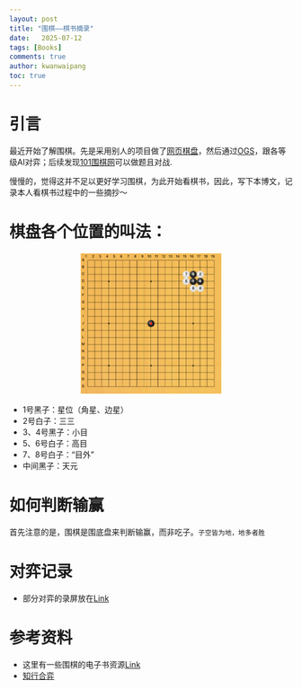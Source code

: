```yaml
---
layout: post
title: "围棋——棋书摘录"
date:   2025-07-12
tags: [Books]
comments: true
author: kwanwaipang
toc: true
---
```



<!-- * 目录
{:toc} -->


<!-- !!!!!!!!!!!!!!!!!!!!!!!!!!!!!!!!!!!!!!!!!!!!!!!!!!!!!!!!!!!!!!!!!!!!!!!!!!!!!!!!!!!!!!!!!!!!!!!!!!!!!!!!!!!!!!!!!!!!!!!!!!! -->
# 引言

最近开始了解围棋。先是采用别人的项目做了[网页棋盘](https://kwanwaipang.github.io/Chess/Go/)，然后通过[OGS](https://online-go.com/)，跟各等级AI对弈；后续发现[101围棋网](https://www.101weiqi.com/)可以做题且对战.

慢慢的，觉得这并不足以更好学习围棋，为此开始看棋书，因此，写下本博文，记录本人看棋书过程中的一些摘抄～


# 棋盘各个位置的叫法：

<div align="center">
  <img src="../images/WX20250712-200531@2x.png" width="50%" />
<figcaption>  
</figcaption>
</div>

* 1号黑子：星位（角星、边星）
* 2号白子：三三
* 3、4号黑子：小目
* 5、6号白子：高目
* 7、8号白子：“目外”
* 中间黑子：天元
 

# 如何判断输赢
首先注意的是，围棋是围底盘来判断输赢，而非吃子。`子空皆为地，地多者胜`


# 对弈记录
* 部分对弈的录屏放在[Link](https://www.youtube.com/playlist?list=PLfTJm1vL5ELO8ntWEcZDjbNVpczhxa1ew)


# 参考资料
* 这里有一些围棋的电子书资源[Link](https://www.qjql.net/newgo/qipupdf_list.asp)
* [知行合弈](https://www.qjql.net/newgo/pdfjs/web/viewer.html?file=../../pdf/%E5%9B%B4%E6%A3%8B%E5%9B%BE%E4%B9%A6/100155.pdf)
